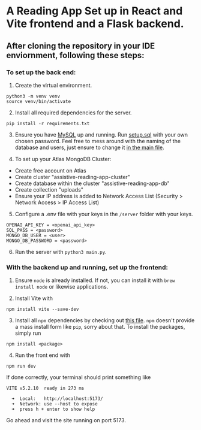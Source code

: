 # A Reading App Set up in React and Vite frontend and a Flask backend.

## After cloning the repository in your IDE enviornment, following these steps:

### To set up the back end:

1. Create the virtual environment.
```
python3 -m venv venv
source venv/bin/activate 
```

2. Install all required dependencies for the server.
```
pip install -r requirements.txt
```
3. Ensure you have [MySQL](https://www.mysql.com/) up and running. Run [setup.sql](server/setup.sql) with your own chosen password. Feel free to mess around with the naming of the database and users, just ensure to change it [in the main file](server/main.py#L31-L35).


4. To set up your Atlas MongoDB Cluster:
* Create free account on Atlas
* Create cluster "assistive-reading-app-cluster"
* Create database within the cluster "assistive-reading-app-db"
* Create collection "uploads"
* Ensure your IP address is added to Network Access List (Security > Network Access > IP Access List)

5. Configure a .env file with your keys in the `/server` folder with your keys.

```
OPENAI_API_KEY = <openai_api_key> 
SQL_PASS = <password>
MONGO_DB_USER = <user> 
MONGO_DB_PASSWORD = <password> 
```

6. Run the server with `python3 main.py`.

### With the backend up and running, set up the frontend:

1. Ensure `node` is already installed. If not, you can install it with `brew install node` or likewise applications.

2. Install Vite with
```
npm install vite --save-dev
```
3. Install all `npm` dependencies by checking out [this file](client/npm-packages.txt). `npm` doesn't provide a mass install form like `pip`, sorry about that. To install the packages, simply run 
```
npm install <package>
```

4. Run the front end with
```
npm run dev
```

If done correctly, your terminal should print something like
```
VITE v5.2.10  ready in 273 ms

  ➜  Local:   http://localhost:5173/
  ➜  Network: use --host to expose
  ➜  press h + enter to show help 
```

Go ahead and visit the site running on port 5173.